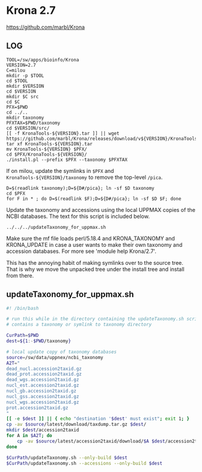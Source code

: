 Krona 2.7
=========

<https://github.com/marbl/Krona>

LOG
---

    TOOL=/sw/apps/bioinfo/Krona
    VERSION=2.7
    C=milou
    mkdir -p $TOOL
    cd $TOOL
    mkdir $VERSION
    cd $VERSION
    mkdir $C src
    cd $C
    PFX=$PWD
    cd ../..
    mkdir taxonomy
    PFXTAX=$PWD/taxonomy
    cd $VERSION/src/
    [[ -f KronaTools-${VERSION}.tar ]] || wget https://github.com/marbl/Krona/releases/download/v${VERSION}/KronaTools-${VERSION}.tar
    tar xf KronaTools-${VERSION}.tar 
    mv KronaTools-${VERSION} $PFX/
    cd $PFX/KronaTools-${VERSION}/
    ./install.pl --prefix $PFX --taxonomy $PFXTAX

If on milou, update the symlinks in `$PFX` and `KronaTools-${VERSION}/taxonomy` to remove the top-level `/pica`.

    D=$(readlink taxonomy);D=${D#/pica}; ln -sf $D taxonomy
    cd $PFX
    for F in * ; do D=$(readlink $F);D=${D#/pica}; ln -sf $D $F; done


Update the taxonomy and accessions using the local UPPMAX copies of the NCBI
databases.  The text for this script is included below.

    ../../../updateTaxonomy_for_uppmax.sh

Make sure the mf file loads perl/5.18.4 and KRONA_TAXONOMY and KRONA_UPDATE in
case a user wants to make their own taxonomy and accession databases.  For more
see 'module help Krona/2.7'.

This has the annoying habit of making symlinks over to the source tree.  That is
why we move the unpacked tree under the install tree and install from there.

## updateTaxonomy_for_uppmax.sh

```bash
#! /bin/bash

# run this while in the directory containing the updateTaxonomy.sh script, which also
# contains a taxonomy or symlink to taxonomy directory

CurPath=$PWD
dest=${1:-$PWD/taxonomy}

# local update copy of taxonomy databases
source=/sw/data/uppnex/ncbi_taxonomy
A2T="
dead_nucl.accession2taxid.gz
dead_prot.accession2taxid.gz
dead_wgs.accession2taxid.gz
nucl_est.accession2taxid.gz
nucl_gb.accession2taxid.gz
nucl_gss.accession2taxid.gz
nucl_wgs.accession2taxid.gz
prot.accession2taxid.gz
"
[[ -e $dest ]] || { echo "destination '$dest' must exist"; exit 1; }
cp -av $source/latest/download/taxdump.tar.gz $dest/
mkdir $dest/accession2taxid
for A in $A2T; do
    cp -av $source/latest/accession2taxid/download/$A $dest/accession2taxid/
done

$CurPath/updateTaxonomy.sh --only-build $dest
$CurPath/updateTaxonomy.sh --accessions --only-build $dest
```
